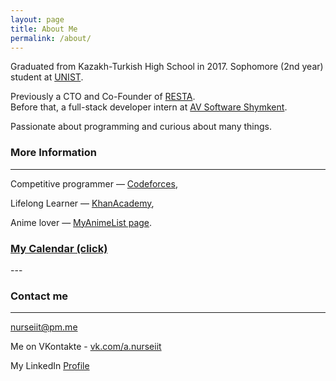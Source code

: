 ```yaml
---
layout: page
title: About Me
permalink: /about/
---
```


Graduated from Kazakh-Turkish High School in 2017.
Sophomore (2nd year) student at [UNIST](http://unist.ac.kr).

Previously a CTO and Co-Founder of [RESTA](http://resta.io).
<br>
Before that, a full-stack developer intern at [AV Software Shymkent](http://avsoft.kz).

Passionate about programming and curious about many things.

### More Information
---

Competitive programmer — [Codeforces](http://codeforces.com/profile/nurseiit),

Lifelong Learner — [KhanAcademy](https://www.khanacademy.org/profile/nurseiit/),

Anime lover — [MyAnimeList page](https://myanimelist.net/profile/Nurseyit).

<h3><a href="/calendar">My Calendar (click)</a></h3>
---

### Contact me
---

[nurseiit@pm.me](mailto:nurseiit@pm.me)

Me on VKontakte - [vk.com/a.nurseiit](http://vk.com/a.nurseiit)

My LinkedIn [Profile](https://www.linkedin.com/in/nurseiit/)
<br><br>
